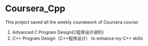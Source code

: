 # Coursera_Cpp
This project saved all the weekly coursework of Coursera course:
1. Advanced C Program Design(C程序设计进阶)
2. C++ Program Design（C++程序设计）
to enhance my C++ skills
